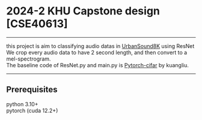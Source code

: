 # 2024-2 KHU Capstone design [CSE40613]
---
this project is aim to classifying audio datas in [UrbanSound8K](https://urbansounddataset.weebly.com/urbansound8k.html) using ResNet <br>
We crop every audio data to have 2 second length, and then convert to a mel-spectrogram. <br>
The baseline code of ResNet.py and main.py is [Pytorch-cifar](https://github.com/kuangliu/pytorch-cifar) by kuangliu.


---
## Prerequisites
python 3.10+ <br>
pytorch (cuda 12.2+) <br>
